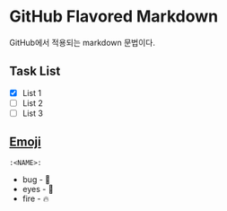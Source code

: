 # GitHub Flavored Markdown

GitHub에서 적용되는 markdown 문법이다.

## Task List

- [X] List 1
- [ ] List 2
- [ ] List 3

## [Emoji](http://www.emoji-cheat-sheet.com)

`:<NAME>:`

- bug - :bug:
- eyes - :eyes:
- fire - :fire:
